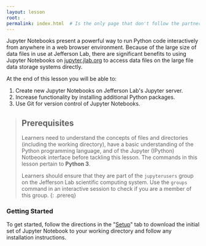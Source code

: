 ```yaml
---
layout: lesson
root: .
permalink: index.html  # Is the only page that don't follow the partner /:path/index.html
---
```

Jupyter Notebooks present a powerful way to run Python code interactively
from anywhere in a web browser environment. Because of the large size of
data files in use at Jefferson Lab, there are significant benefits to using
Jupyter Notebooks on [jupyter.jlab.org](https://jupyter.jlab.org) to access
data files on the large file data storage systems directly.

At the end of this lesson you will be able to:

1. Create new Jupyter Notebooks on Jefferson Lab's Jupyter server.
1. Increase functionality by installing additional Python packages.
1. Use Git for version control of Jupyter Notebooks.

> ## Prerequisites
>
> Learners need to understand the concepts of files and directories
> (including the working directory), have a basic understanding of
> the Python programming language, and of the Jupyter (IPython) Notbeook
> interface before tackling this lesson. The commands in this lesson
> pertain to **Python 3**.
>
> Learners should ensure that they are part of the `jupyterusers` group
> on the Jefferson Lab scientific computing system. Use the `groups`
> command in an interactive session to check if you are a member of this
> group.
{: .prereq}

### Getting Started
To get started, follow the directions in the "[Setup](setup/)" tab to
download the initial set of Jupyter Notebook to your working directory
and follow any installation instructions.
